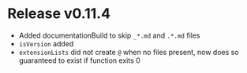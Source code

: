 # Release v0.11.4

- Added documentationBuild to skip `_*.md` and `.*.md` files
- `isVersion` added
- `extensionLists` did not create `@` when no files present, now does so guaranteed to exist if function exits 0
